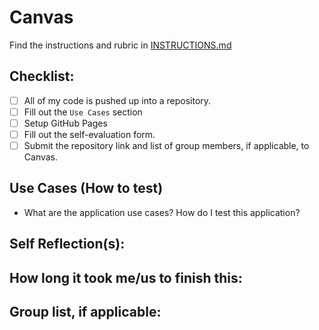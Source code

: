 # Canvas 

Find the instructions and rubric in [INSTRUCTIONS.md](INSTRUCTIONS.md)

## Checklist:

- [ ] All of my code is pushed up into a repository.
- [ ] Fill out the `Use Cases` section
- [ ] Setup GitHub Pages
- [ ] Fill out the self-evaluation form.
- [ ] Submit the repository link and list of group members, if applicable, to Canvas.

## Use Cases (How to test)

* What are the application use cases? How do I test this application?

## Self Reflection(s):

## How long it took me/us to finish this:

## Group list, if applicable:
